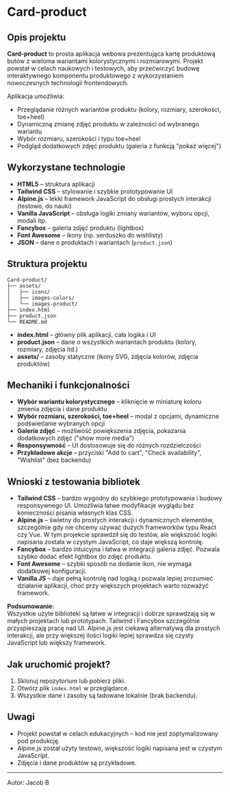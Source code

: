 # Card-product

## Opis projektu

**Card-product** to prosta aplikacja webowa prezentująca kartę produktową butów z wieloma wariantami kolorystycznymi i rozmiarowymi. Projekt powstał w celach naukowych i testowych, aby przećwiczyć budowę interaktywnego komponentu produktowego z wykorzystaniem nowoczesnych technologii frontendowych.

Aplikacja umożliwia:

- Przeglądanie różnych wariantów produktu (kolory, rozmiary, szerokości, toe+heel)
- Dynamiczną zmianę zdjęć produktu w zależności od wybranego wariantu
- Wybór rozmiaru, szerokości i typu toe+heel
- Podgląd dodatkowych zdjęć produktu (galeria z funkcją "pokaż więcej")

## Wykorzystane technologie

- **HTML5** – struktura aplikacji
- **Tailwind CSS** – stylowanie i szybkie prototypowanie UI
- **Alpine.js** – lekki framework JavaScript do obsługi prostych interakcji (testowo, do nauki)
- **Vanilla JavaScript** – obsługa logiki zmiany wariantów, wyboru opcji, modali itp.
- **Fancybox** – galeria zdjęć produktu (lightbox)
- **Font Awesome** – ikony (np. serduszko do wishlisty)
- **JSON** – dane o produktach i wariantach (`product.json`)

## Struktura projektu

```
Card-product/
├── assets/
│   ├── icons/
│   ├── images-colors/
│   └── images-product/
├── index.html
├── product.json
└── README.md
```

- **index.html** – główny plik aplikacji, cała logika i UI
- **product.json** – dane o wszystkich wariantach produktu (kolory, rozmiary, zdjęcia itd.)
- **assets/** – zasoby statyczne (ikony SVG, zdjęcia kolorów, zdjęcia produktów)

## Mechaniki i funkcjonalności

- **Wybór wariantu kolorystycznego** – kliknięcie w miniaturę koloru zmienia zdjęcia i dane produktu
- **Wybór rozmiaru, szerokości, toe+heel** – modal z opcjami, dynamiczne podświetlanie wybranych opcji
- **Galeria zdjęć** – możliwość powiększenia zdjęcia, pokazania dodatkowych zdjęć ("show more media")
- **Responsywność** – UI dostosowuje się do różnych rozdzielczości
- **Przykładowe akcje** – przyciski "Add to cart", "Check availability", "Wishlist" (bez backendu)

## Wnioski z testowania bibliotek

- **Tailwind CSS** – bardzo wygodny do szybkiego prototypowania i budowy responsywnego UI. Umożliwia łatwe modyfikacje wyglądu bez konieczności pisania własnych klas CSS.
- **Alpine.js** – świetny do prostych interakcji i dynamicznych elementów, szczególnie gdy nie chcemy używać dużych frameworków typu React czy Vue. W tym projekcie sprawdził się do testów, ale większość logiki napisana została w czystym JavaScript, co daje większą kontrolę.
- **Fancybox** – bardzo intuicyjna i łatwa w integracji galeria zdjęć. Pozwala szybko dodać efekt lightbox do zdjęć produktu.
- **Font Awesome** – szybki sposób na dodanie ikon, nie wymaga dodatkowej konfiguracji.
- **Vanilla JS** – daje pełną kontrolę nad logiką i pozwala lepiej zrozumieć działanie aplikacji, choć przy większych projektach warto rozważyć framework.

**Podsumowanie:**  
Wszystkie użyte biblioteki są łatwe w integracji i dobrze sprawdzają się w małych projektach lub prototypach. Tailwind i Fancybox szczególnie przyspieszają pracę nad UI. Alpine.js jest ciekawą alternatywą dla prostych interakcji, ale przy większej ilości logiki lepiej sprawdza się czysty JavaScript lub większy framework.

## Jak uruchomić projekt?

1. Sklonuj repozytorium lub pobierz pliki.
2. Otwórz plik `index.html` w przeglądarce.
3. Wszystkie dane i zasoby są ładowane lokalnie (brak backendu).

## Uwagi

- Projekt powstał w celach edukacyjnych – kod nie jest zoptymalizowany pod produkcję.
- Alpine.js został użyty testowo, większość logiki napisana jest w czystym JavaScript.
- Zdjęcia i dane produktów są przykładowe.

---

Autor: Jacob B
